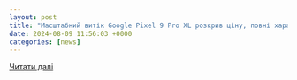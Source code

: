 ```yaml
---
layout: post
title: "Масштабний витік Google Pixel 9 Pro XL розкрив ціну, повні характеристики перед запуском"
date: 2024-08-09 11:56:03 +0000
categories: [news]
---
```


[Читати далі](http://expert.com.ua/186925-masshtabnyy-vytik-google-pixel-9-pro-xl-rozkryv-cinu-povni-harakterystyky-pered-zapuskom.html)
